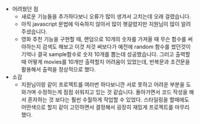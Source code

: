 * 어려웠던 점
  * 새로운 기능들을 추가하다보니 오류가 많이 생겨서 고치는데 오래 걸렸습니다.
  * 아직 javascript 문법에 익숙하지 않아서 많이 헷갈렸지만 지원님이 많이 알려주셨습니다.
  * 영화 추천 기능을 구현할 때, 랜덤으로 10개의 숫자를 가져올 때 무슨 함수를 써야하는지 검색도 해보고 이것 저것 써보다가 예전에 random 함수를 썼던것이 기억나 결국 sample함수로 숫자 10개를 뽑는데 성공했습니다.  그러고 출력할때 어떻게 movies를 10개만 출력할지 어려움이 있었는데, 반복문과 조건문을 활용해서 출력을 정상적으로 했다.
* 소감
  * 지원님이랑 같이 프로젝트를 여러번 하다보니깐 서로 못하고 어려운 부분을 도와가며 수정하는게 점점 쉬워지고 있는 것 같습니다. 돌아가면서 코드 작성을 해서 혼자하는 것 보다는 훨씬 수월하게 작업할 수 있었다. 스타일링을 할때에도 어떤색으로 할지 같이 고민하면서 결정해서 굉장히 재밌게 프로젝트를 마무리했다.

